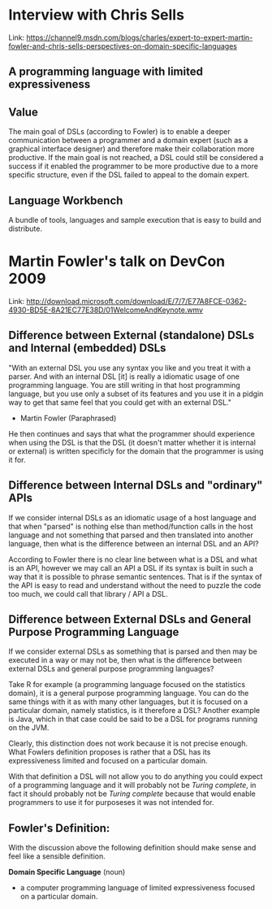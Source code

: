 Interview with Chris Sells
==========================

Link: <https://channel9.msdn.com/blogs/charles/expert-to-expert-martin-fowler-and-chris-sells-perspectives-on-domain-specific-languages>

A programming language with limited expressiveness
--------------------------------------------------

Value
-----

The main goal of DSLs (according to Fowler) is to enable a deeper communication between a programmer and a domain expert (such as a graphical interface designer) and therefore make their collaboration more productive.
If the main goal is not reached, a DSL could still be considered a success if it enabled the programmer to be more productive due to a more specific structure, even if the DSL failed to appeal to the domain expert.

Language Workbench
------------------

A bundle of tools, languages and sample execution that is easy to build and distribute.

Martin Fowler's talk on DevCon 2009
===================================

Link: <http://download.microsoft.com/download/E/7/7/E77A8FCE-0362-4930-BD5E-8A21EC77E38D/01WelcomeAndKeynote.wmv>

Difference between External (standalone) DSLs and Internal (embedded) DSLs
--------------------------------------------------------------------------

"With an external DSL you use any syntax you like and you treat it with a parser. And with an internal DSL \[it\] is really a idiomatic usage of one programming language. You are still writing in that host programming language, but you use only a subset of its features and you use it in a pidgin way to get that same feel that you could get with an external DSL."

-   Martin Fowler (Paraphrased)

He then continues and says that what the programmer should experience when using the DSL is that the DSL (it doesn't matter whether it is internal or external) is written specificly for the domain that the programmer is using it for.

Difference between Internal DSLs and "ordinary" APIs
----------------------------------------------------

If we consider internal DSLs as an idiomatic usage of a host language and that when "parsed" is nothing else than method/function calls in the host language and not something that parsed and then translated into another language, then what is the difference between an internal DSL and an API?

According to Fowler there is no clear line between what is a DSL and what is an API, however we may call an API a DSL if its syntax is built in such a way that it is possible to phrase semantic sentences. That is if the syntax of the API is easy to read and understand without the need to puzzle the code too much, we could call that library / API a DSL.

Difference between External DSLs and General Purpose Programming Language
-------------------------------------------------------------------------

If we consider external DSLs as something that is parsed and then may be executed in a way or may not be, then what is the difference between external DSLs and general purpose programming languages?

Take R for example (a programming language focused on the statistics domain), it is a general purpose programming language. You can do the same things with it as with many other languages, but it is focused on a particular domain, namely statistics, is it therefore a DSL? Another example is Java, which in that case could be said to be a DSL for programs running on the JVM.

Clearly, this distinction does not work because it is not precise enough. What Fowlers definition proposes is rather that a DSL has its expressiveness limited and focused on a particular domain.

With that definition a DSL will not allow you to do anything you could expect of a programming language and it will probably not be *Turing complete*, in fact it should probably not be *Turing complete* because that would enable programmers to use it for purposeses it was not intended for.

Fowler's Definition:
--------------------

With the discussion above the following definition should make sense and feel like a sensible definition.

**Domain Specific Language** (noun)

-   a computer programming language of limited expressiveness focused on a particular domain.
